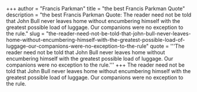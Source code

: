 +++
author = "Francis Parkman"
title = "the best Francis Parkman Quote"
description = "the best Francis Parkman Quote: The reader need not be told that John Bull never leaves home without encumbering himself with the greatest possible load of luggage. Our companions were no exception to the rule."
slug = "the-reader-need-not-be-told-that-john-bull-never-leaves-home-without-encumbering-himself-with-the-greatest-possible-load-of-luggage-our-companions-were-no-exception-to-the-rule"
quote = '''The reader need not be told that John Bull never leaves home without encumbering himself with the greatest possible load of luggage. Our companions were no exception to the rule.'''
+++
The reader need not be told that John Bull never leaves home without encumbering himself with the greatest possible load of luggage. Our companions were no exception to the rule.
